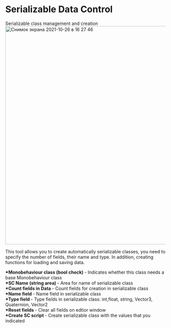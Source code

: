 # Serializable Data Control
Serializable class management and creation
<img width="688" alt="Снимок экрана 2021-10-26 в 16 27 46" src="https://user-images.githubusercontent.com/52866390/139038832-a3208965-94e0-415c-a209-6cd9fa8701b0.png">

This tool allows you to create automatically serializable classes, you need to specify the number of fields, their name and type. In addition, creating functions for loading and saving data.

<b> *Monobehaviour class (bool check) </b> - Indicates whether this class needs a base Monobehaviour class
<br>
<b> *SC Name (string area) </b> - Area for name of serializable class
<br>
<b> *Count fields in Data </b> - Count fields for creation in serializable class
<br>
<b> *Name field </b> - Name field in serializable class
<br>
<b> *Type field </b> - Type fields in serializable class: int,float, string, Vector3, Quaternion, Vector2
<br>
<b> *Reset fields </b> - Clear all fields on edtior window
<br>
<b> *Create SC script </b> - Create serializable class with the values that you indicated
